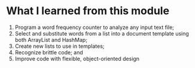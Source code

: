# What I learned from this module
1. Program a word frequency counter to analyze any input text file;
1. Select and substitute words from a list into a document template using both ArrayList and HashMap;
1. Create new lists to use in templates;
1. Recognize brittle code; and
1. Improve code with flexible, object-oriented design
